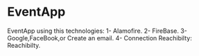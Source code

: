 # EventApp
EventApp using this technologies:
1- Alamofire.
2- FireBase.
3- Google,FaceBook,or Create an email.
4- Connection Reachibilty: Reachibilty.

